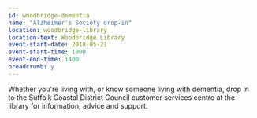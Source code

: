```yaml
---
id: woodbridge-dementia
name: "Alzheimer's Society drop-in"
location: woodbridge-library
location-text: Woodbridge Library
event-start-date: 2018-05-21
event-start-time: 1000
event-end-time: 1400
breadcrumb: y
---
```


Whether you're living with, or know someone living with dementia, drop in to the Suffolk Coastal District Council customer services centre at the library for information, advice and support.
